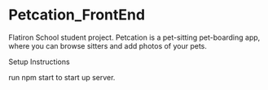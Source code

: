 # Petcation_FrontEnd

Flatiron School student project. Petcation is a pet-sitting pet-boarding app, where you can browse sitters and add photos of your pets.

Setup Instructions

run npm start to start up server.
